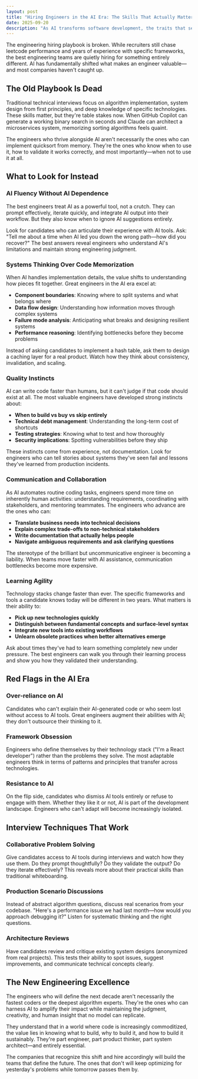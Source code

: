 ```yaml
---
layout: post
title: "Hiring Engineers in the AI Era: The Skills That Actually Matter"
date: 2025-09-20
description: "As AI transforms software development, the traits that separate great engineers from good ones are evolving. Here's what to look for when building your team."
---
```


The engineering hiring playbook is broken. While recruiters still chase leetcode performance and years of experience with specific frameworks, the best engineering teams are quietly hiring for something entirely different. AI has fundamentally shifted what makes an engineer valuable—and most companies haven't caught up.

## The Old Playbook Is Dead

Traditional technical interviews focus on algorithm implementation, system design from first principles, and deep knowledge of specific technologies. These skills matter, but they're table stakes now. When GitHub Copilot can generate a working binary search in seconds and Claude can architect a microservices system, memorizing sorting algorithms feels quaint.

The engineers who thrive alongside AI aren't necessarily the ones who can implement quicksort from memory. They're the ones who know when to use it, how to validate it works correctly, and most importantly—when not to use it at all.

## What to Look for Instead

### AI Fluency Without AI Dependence

The best engineers treat AI as a powerful tool, not a crutch. They can prompt effectively, iterate quickly, and integrate AI output into their workflow. But they also know when to ignore AI suggestions entirely.

Look for candidates who can articulate their experience with AI tools. Ask: "Tell me about a time when AI led you down the wrong path—how did you recover?" The best answers reveal engineers who understand AI's limitations and maintain strong engineering judgment.

### Systems Thinking Over Code Memorization

When AI handles implementation details, the value shifts to understanding how pieces fit together. Great engineers in the AI era excel at:

- **Component boundaries**: Knowing where to split systems and what belongs where
- **Data flow design**: Understanding how information moves through complex systems
- **Failure mode analysis**: Anticipating what breaks and designing resilient systems
- **Performance reasoning**: Identifying bottlenecks before they become problems

Instead of asking candidates to implement a hash table, ask them to design a caching layer for a real product. Watch how they think about consistency, invalidation, and scaling.

### Quality Instincts

AI can write code faster than humans, but it can't judge if that code should exist at all. The most valuable engineers have developed strong instincts about:

- **When to build vs buy vs skip entirely**
- **Technical debt management**: Understanding the long-term cost of shortcuts
- **Testing strategies**: Knowing what to test and how thoroughly
- **Security implications**: Spotting vulnerabilities before they ship

These instincts come from experience, not documentation. Look for engineers who can tell stories about systems they've seen fail and lessons they've learned from production incidents.

### Communication and Collaboration

As AI automates routine coding tasks, engineers spend more time on inherently human activities: understanding requirements, coordinating with stakeholders, and mentoring teammates. The engineers who advance are the ones who can:

- **Translate business needs into technical decisions**
- **Explain complex trade-offs to non-technical stakeholders**
- **Write documentation that actually helps people**
- **Navigate ambiguous requirements and ask clarifying questions**

The stereotype of the brilliant but uncommunicative engineer is becoming a liability. When teams move faster with AI assistance, communication bottlenecks become more expensive.

### Learning Agility

Technology stacks change faster than ever. The specific frameworks and tools a candidate knows today will be different in two years. What matters is their ability to:

- **Pick up new technologies quickly**
- **Distinguish between fundamental concepts and surface-level syntax**
- **Integrate new tools into existing workflows**
- **Unlearn obsolete practices when better alternatives emerge**

Ask about times they've had to learn something completely new under pressure. The best engineers can walk you through their learning process and show you how they validated their understanding.

## Red Flags in the AI Era

### Over-reliance on AI

Candidates who can't explain their AI-generated code or who seem lost without access to AI tools. Great engineers augment their abilities with AI; they don't outsource their thinking to it.

### Framework Obsession

Engineers who define themselves by their technology stack ("I'm a React developer") rather than the problems they solve. The most adaptable engineers think in terms of patterns and principles that transfer across technologies.

### Resistance to AI

On the flip side, candidates who dismiss AI tools entirely or refuse to engage with them. Whether they like it or not, AI is part of the development landscape. Engineers who can't adapt will become increasingly isolated.

## Interview Techniques That Work

### Collaborative Problem Solving

Give candidates access to AI tools during interviews and watch how they use them. Do they prompt thoughtfully? Do they validate the output? Do they iterate effectively? This reveals more about their practical skills than traditional whiteboarding.

### Production Scenario Discussions

Instead of abstract algorithm questions, discuss real scenarios from your codebase. "Here's a performance issue we had last month—how would you approach debugging it?" Listen for systematic thinking and the right questions.

### Architecture Reviews

Have candidates review and critique existing system designs (anonymized from real projects). This tests their ability to spot issues, suggest improvements, and communicate technical concepts clearly.

## The New Engineering Excellence

The engineers who will define the next decade aren't necessarily the fastest coders or the deepest algorithm experts. They're the ones who can harness AI to amplify their impact while maintaining the judgment, creativity, and human insight that no model can replicate.

They understand that in a world where code is increasingly commoditized, the value lies in knowing what to build, why to build it, and how to build it sustainably. They're part engineer, part product thinker, part system architect—and entirely essential.

The companies that recognize this shift and hire accordingly will build the teams that define the future. The ones that don't will keep optimizing for yesterday's problems while tomorrow passes them by.
